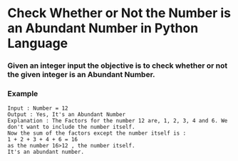 # Check Whether or Not the Number is an Abundant Number in Python Language
### Given an integer input the objective is to check whether or not the given integer is an Abundant Number. 

### Example
```
Input : Number = 12
Output : Yes, It's an Abundant Number
Explanation : The Factors for the number 12 are, 1, 2, 3, 4 and 6. We don't want to include the number itself.
Now the sum of the factors except the number itself is :
1 + 2 + 3 + 4 + 6 = 16
as the number 16>12 , the number itself.
It's an abundant number.
```
